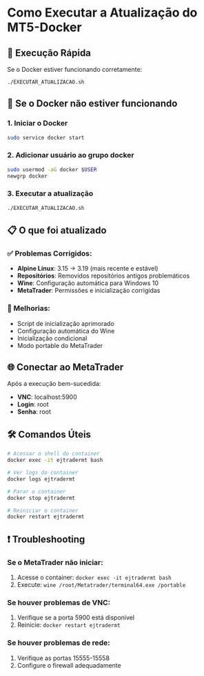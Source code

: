 # Como Executar a Atualização do MT5-Docker

## 🚀 Execução Rápida

Se o Docker estiver funcionando corretamente:

```bash
./EXECUTAR_ATUALIZACAO.sh
```

## 🔧 Se o Docker não estiver funcionando

### 1. Iniciar o Docker
```bash
sudo service docker start
```

### 2. Adicionar usuário ao grupo docker
```bash
sudo usermod -aG docker $USER
newgrp docker
```

### 3. Executar a atualização
```bash
./EXECUTAR_ATUALIZACAO.sh
```

## 📋 O que foi atualizado

### ✅ Problemas Corrigidos:
- **Alpine Linux**: 3.15 → 3.19 (mais recente e estável)
- **Repositórios**: Removidos repositórios antigos problemáticos
- **Wine**: Configuração automática para Windows 10
- **MetaTrader**: Permissões e inicialização corrigidas

### 🔧 Melhorias:
- Script de inicialização aprimorado
- Configuração automática do Wine
- Inicialização condicional
- Modo portable do MetaTrader

## 🌐 Conectar ao MetaTrader

Após a execução bem-sucedida:

- **VNC**: localhost:5900
- **Login**: root
- **Senha**: root

## 🛠️ Comandos Úteis

```bash
# Acessar o shell do container
docker exec -it ejtradermt bash

# Ver logs do container
docker logs ejtradermt

# Parar o container
docker stop ejtradermt

# Reiniciar o container
docker restart ejtradermt
```

## ❗ Troubleshooting

### Se o MetaTrader não iniciar:
1. Acesse o container: `docker exec -it ejtradermt bash`
2. Execute: `wine /root/Metatrader/terminal64.exe /portable`

### Se houver problemas de VNC:
1. Verifique se a porta 5900 está disponível
2. Reinicie: `docker restart ejtradermt`

### Se houver problemas de rede:
1. Verifique as portas 15555-15558
2. Configure o firewall adequadamente